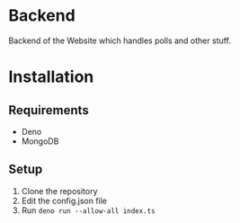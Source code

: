 # Backend
Backend of the Website which handles polls and other stuff.

# Installation
## Requirements
- Deno
- MongoDB

## Setup
1. Clone the repository
2. Edit the config.json file
3. Run `deno run --allow-all index.ts`

